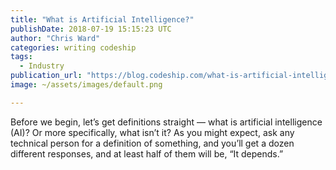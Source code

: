 ```yaml
---
title: "What is Artificial Intelligence?"
publishDate: 2018-07-19 15:15:23 UTC
author: "Chris Ward"
categories: writing codeship
tags:
  - Industry
publication_url: "https://blog.codeship.com/what-is-artificial-intelligence/"
image: ~/assets/images/default.png

---
```

Before we begin, let’s get definitions straight — what is artificial intelligence (AI)? Or more specifically, what isn’t it? As you might expect, ask any technical person for a definition of something, and you’ll get a dozen different responses, and at least half of them will be, “It depends.”

